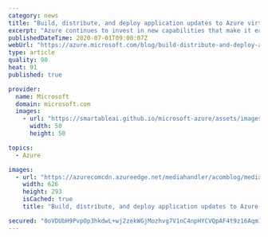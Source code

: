 ```yaml
---
category: news
title: "Build, distribute, and deploy application updates to Azure virtual machine scale sets"
excerpt: "Azure continues to invest in new capabilities that make it easier to build and distribute application updates across distributed cloud environments. "
publishedDateTime: 2020-07-01T09:00:07Z
webUrl: "https://azure.microsoft.com/blog/build-distribute-and-deploy-application-updates-to-azure-virtual-machine-scale-sets/"
type: article
quality: 90
heat: 91
published: true

provider:
  name: Microsoft
  domain: microsoft.com
  images:
    - url: "https://smartableai.github.io/microsoft-azure/assets/images/organizations/microsoft.com-50x50.jpg"
      width: 50
      height: 50

topics:
  - Azure

images:
  - url: "https://azurecomcdn.azureedge.net/mediahandler/acomblog/media/Default/blog/806e3cf2-c447-44e8-99b6-ab0cfee38544.png"
    width: 626
    height: 293
    isCached: true
    title: "Build, distribute, and deploy application updates to Azure virtual machine scale sets"

secured: "0oVDUbH9PvpOp3hkdwL+wj2zekWGjMozhvg7V1nC4npHYCVQpAF4t9z16Aqm1avhj7sXS1ZBZs+4kJk+aajmfriwwlD3OfjCo6ixSJHUiWwtBZbvuHj192QZrFG3Sa9kuZuUmRJaOz/HK9eEBqmvpPcIM4NhOhnxRqeLLoMmorpWRBwmsWkf9vHq+Qh2hHpdHHvDWmdV3YuUTOvpx8Bf4RvzRf3sqp7NprmDZqdIBpuWGjfQSXtdyKtg+Y+DmU/Yfcmp5L3XCYL8gNaJU3co7OXWz+BMz+jCugspThOsEMvn+5JWsaHKInPzLse7lJ68taROYTOg5tDx1RTB1Emlew==;LOW0PgRl799jv8HexEuKhA=="
---
```


